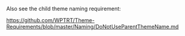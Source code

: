 Also see the child theme naming requirement:

https://github.com/WPTRT/Theme-Requirements/blob/master/Naming/DoNotUseParentThemeName.md

